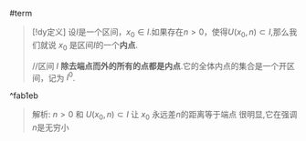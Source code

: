#term 



> [!dy定义] 
>  设$I$是一个区间，$x_0∈I$.如果存在$n>0$，使得$U(x_0,n) \subset I$,那么我们就说 $x_0$ 是区间$I$的一个**内点**.
>  
>  //区间 $I$ **除去端点而外的所有的点都是内点**.它的全体内点的集合是一个开区间，记为 $I^0$.

^fab1eb

> 解析:
> $n>0$ 和 $U(x_{0},n)\subset I$ 让 $x_{0}$ 永远差$n$的距离等于端点
> 很明显,它在强调 $n$是无穷小